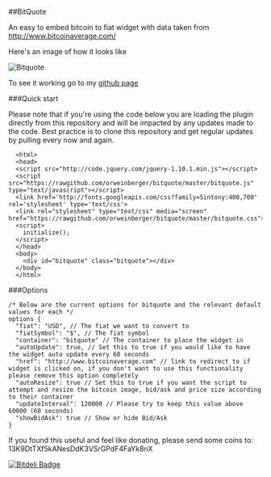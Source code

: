 ##BitQuote

An easy to embed bitcoin to fiat widget with data taken from http://www.bitcoinaverage.com/

Here's an image of how it looks like

![Bitquote](http://i.imgur.com/jPtDLCY.png)

To see it working go to my [github page](http://orweinberger.github.io/bitquote/)

###Quick start

Please note that if you're using the code below you are loading the plugin directly from this repository and will be impacted by any updates made to the code.
Best practice is to clone this repository and get regular updates by pulling every now and again.

```
  <html>
  <head>
  <script src="http://code.jquery.com/jquery-1.10.1.min.js"></script>
  <script src="https://rawgithub.com/orweinberger/bitquote/master/bitquote.js" type="text/javascript"></script>
  <link href='http://fonts.googleapis.com/css?family=Sintony:400,700' rel='stylesheet' type='text/css'>
  <link rel="stylesheet" type="text/css" media="screen" href="https://rawgithub.com/orweinberger/bitquote/master/bitquote.css">
  <script>
    initialize();
  </script>
  </head>
  <body>
    <div id="bitquote" class="bitquote"></div>
  </body>
  </html>
```

###Options

```
/* Below are the current options for bitquote and the relevant default values for each */
options {
  "fiat": "USD", // The fiat we want to convert to
  "fiatSymbol": "$", // The fiat symbol
  "container": "bitquote" // The container to place the widget in
  "autoUpdate": true, // Set this to true if you would like to have the widget auto update every 60 seconds
  "href": "http://www.bitcoinaverage.com" // link to redirect to if widget is clicked on, if you don't want to use this functionality please remove this option completely
  "autoResize": true // Set this to true if you want the script to attempt and resize the bitcoin image, bid/ask and price size according to their container
  "updateInterval": 120000 // Please try to keep this value above 60000 (60 seconds)
  "showBidAsk": true // Show or hide Bid/Ask
}
```

If you found this useful and feel like donating, please send some coins to: 13K9DtTXf5kANesDdK3VSrGPdF4FaYk8nX


[![Bitdeli Badge](https://d2weczhvl823v0.cloudfront.net/orweinberger/bitquote/trend.png)](https://bitdeli.com/free "Bitdeli Badge")

